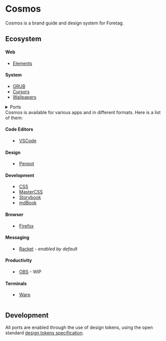 # Cosmos

Cosmos is a brand guide and design system for Foretag. 

## Ecosystem
#### Web
- [Elements](https://github.com/ForetagInc/cosmos/tree/master/packages/elements)

#### System
- [GRUB]()
- [Cursors]()
- [Wallpapers]()


<details>
	<summary>Ports<summary>
Cosmos is available for various apps and in different formats. Here is a list of them:

#### Code Editors
- [VSCode]()

#### Design
- [Penpot]()

#### Development
- [CSS]()
- [MasterCSS](https://github.com/ForetagInc/cosmos/tree/master/packages/cosmos)
- [Storybook]()
- [mdBook]()

#### Browser
- [Firefox]()

#### Messaging
- [Racket](#) - *enabled by default*

#### Productivity
- [OBS](#) - WIP

#### Terminals
- [Warp]()
</details>


## Development

All ports are enabled through the use of design tokens, using the open standard [design tokens specification](https://second-editors-draft.tr.designtokens.org/format/).